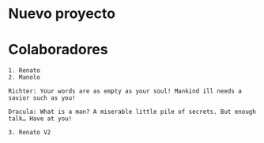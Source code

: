 # Nuevo proyecto

# Colaboradores
    1. Renato
    2. Manolo
    
    Richter: Your words are as empty as your soul! Mankind ill needs a savior such as you!

    Dracula: What is a man? A miserable little pile of secrets. But enough talk… Have at you!

    3. Renato V2